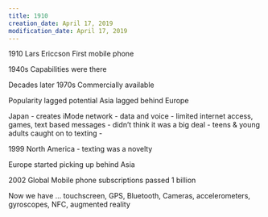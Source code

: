 ```yaml
---
title: 1910
creation_date: April 17, 2019
modification_date: April 17, 2019
---
```



1910
Lars Ericcson
First mobile phone 

1940s 
Capabilities were there

Decades later
1970s 
Commercially available 

Popularity lagged potential
Asia lagged behind Europe 

Japan - creates iMode network - data and voice - limited internet access, games, text based messages - didn’t think it was a big deal - teens & young adults caught on to texting - 

1999 
North America - texting was a novelty 

Europe started picking up behind Asia 

2002
Global Mobile phone subscriptions passed 1 billion 

Now we have ... touchscreen, GPS, Bluetooth, Cameras, accelerometers, gyroscopes, NFC, augmented reality 

